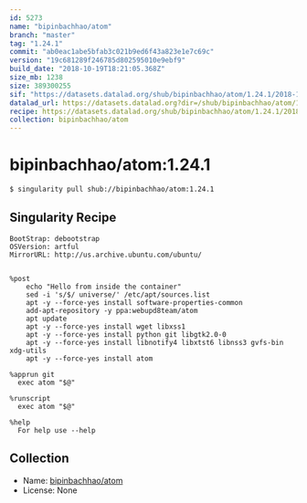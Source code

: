 ```yaml
---
id: 5273
name: "bipinbachhao/atom"
branch: "master"
tag: "1.24.1"
commit: "ab0eac1abe5bfab3c021b9ed6f43a823e1e7c69c"
version: "19c681289f246785d802595010e9ebf9"
build_date: "2018-10-19T18:21:05.368Z"
size_mb: 1238
size: 389300255
sif: "https://datasets.datalad.org/shub/bipinbachhao/atom/1.24.1/2018-10-19-ab0eac1a-19c68128/19c681289f246785d802595010e9ebf9.simg"
datalad_url: https://datasets.datalad.org?dir=/shub/bipinbachhao/atom/1.24.1/2018-10-19-ab0eac1a-19c68128/
recipe: https://datasets.datalad.org/shub/bipinbachhao/atom/1.24.1/2018-10-19-ab0eac1a-19c68128/Singularity
collection: bipinbachhao/atom
---
```


# bipinbachhao/atom:1.24.1

```bash
$ singularity pull shub://bipinbachhao/atom:1.24.1
```

## Singularity Recipe

```singularity
BootStrap: debootstrap
OSVersion: artful
MirrorURL: http://us.archive.ubuntu.com/ubuntu/


%post
    echo "Hello from inside the container"
    sed -i 's/$/ universe/' /etc/apt/sources.list
    apt -y --force-yes install software-properties-common
    add-apt-repository -y ppa:webupd8team/atom
    apt update
    apt -y --force-yes install wget libxss1
    apt -y --force-yes install python git libgtk2.0-0
    apt -y --force-yes install libnotify4 libxtst6 libnss3 gvfs-bin xdg-utils
    apt -y --force-yes install atom

%apprun git
  exec atom "$@"

%runscript
  exec atom "$@"

%help
  For help use --help
```

## Collection

 - Name: [bipinbachhao/atom](https://github.com/bipinbachhao/atom)
 - License: None

